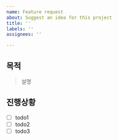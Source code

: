 ```yaml
---
name: Feature request
about: Suggest an idea for this project
title: ''
labels: ''
assignees: ''

---
```


## 목적
>  설명

## 진행상황

- [ ] todo1
- [ ] todo2
- [ ] todo3
